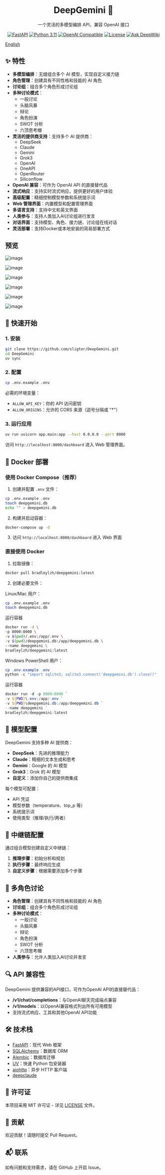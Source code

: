  <div align="center">
<h1>DeepGemini 🌟</h1>
<p>一个灵活的多模型编排 API，兼容 OpenAI 接口</p>

[![FastAPI](https://img.shields.io/badge/FastAPI-005571?style=flat-square&logo=fastapi)](https://fastapi.tiangolo.com)
[![Python 3.11](https://img.shields.io/badge/Python-3.11-blue?style=flat-square&logo=python)](https://www.python.org)
[![OpenAI Compatible](https://img.shields.io/badge/OpenAI-Compatible-412991?style=flat-square&logo=openai)](https://platform.openai.com)
[![License](https://img.shields.io/badge/License-MIT-green.svg?style=flat-square)](LICENSE)
[![Ask DeepWiki](https://deepwiki.com/badge.svg)](https://deepwiki.com/sligter/DeepGemini)
</div>

[English](README.md)

## ✨ 特性

- **多模型编排**：无缝组合多个 AI 模型，实现自定义接力链
- **角色管理**：创建具有不同性格和技能的 AI 角色
- **讨论组**：组合多个角色形成讨论组
- **多种讨论模式**：
  - 一般讨论
  - 头脑风暴
  - 辩论
  - 角色扮演
  - SWOT 分析
  - 六顶思考帽  
- **灵活的提供商支持**：支持多个 AI 提供商：
  - DeepSeek
  - Claude
  - Gemini
  - Grok3
  - OpenAI
  - OneAPI
  - OpenRouter
  - Siliconflow
- **OpenAI 兼容**：可作为 OpenAI API 的直接替代品
- **流式响应**：支持实时流式响应，提供更好的用户体验
- **高级配置**：精细控制模型参数和系统提示词
- **Web 管理界面**：内置模型和配置管理界面
- **多语言支持**：支持中文和英文界面
- **人类参与**：支持人类加入AI讨论组进行发言
- **对话界面**：支持模型、角色、接力链、讨论组在线对话
- **灵活部署**：支持Docker或本地安装的简易部署方式

## 预览

![image](https://img.pub/p/02f96adb71b92d9e8009.png)

![image](https://img.pub/p/1ffdc3728b7944caf807.png)

![image](https://img.pub/p/9051bfc02883dbceaf90.png)

![image](https://img.pub/p/058205dff608609b7d58.png)

![image](https://img.pub/p/d4f09719c2a5a2315fc5.png)

![image](https://img.pub/p/439520386b4927c91688.png)

## 🚀 快速开始

### 1. 安装

```bash
git clone https://github.com/sligter/DeepGemini.git
cd DeepGemini
uv sync
```

### 2. 配置

```bash
cp .env.example .env
```

必需的环境变量：
- `ALLOW_API_KEY`：你的 API 访问密钥
- `ALLOW_ORIGINS`：允许的 CORS 来源（逗号分隔或 "*"）

### 3. 运行应用

```bash
uv run uvicorn app.main:app --host 0.0.0.0 --port 8000
```

访问 `http://localhost:8000/dashboard` 进入 Web 管理界面。

## 🐳 Docker 部署

### 使用 Docker Compose（推荐）

1. 创建并配置 `.env` 文件：

```bash
cp .env.example .env
touch deepgemini.db
echo "" > deepgemini.db
```

2. 构建并启动容器：

```bash
docker-compose up -d
```

3. 访问 `http://localhost:8000/dashboard` 进入 Web 界面

### 直接使用 Docker

1. 拉取镜像：
```bash
docker pull bradleylzh/deepgemini:latest
```

2. 创建必要文件：

Linux/Mac 用户：
```bash
cp .env.example .env
touch deepgemini.db
```

运行容器
```bash
docker run -d \
-p 8000:8000 \
-v $(pwd)/.env:/app/.env \
-v $(pwd)/deepgemini.db:/app/deepgemini.db \
--name deepgemini \
bradleylzh/deepgemini:latest
```

Windows PowerShell 用户：

```powershell
cp .env.example .env
python -c "import sqlite3; sqlite3.connect('deepgemini.db').close()"
```

运行容器
```powershell
docker run -d -p 8000:8000 `
-v ${PWD}\.env:/app/.env `
-v ${PWD}\deepgemini.db:/app/deepgemini.db `
--name deepgemini `
bradleylzh/deepgemini:latest
```

## 🔧 模型配置

DeepGemini 支持多种 AI 提供商：

- **DeepSeek**：先进的推理能力
- **Claude**：精细的文本生成和思考
- **Gemini**：Google 的 AI 模型
- **Grok3**：Grok 的 AI 模型
- **自定义**：添加你自己的提供商集成

每个模型可配置：
- API 凭证
- 模型参数（temperature、top_p 等）
- 系统提示词
- 使用类型（推理/执行/两者）

## 🔄 中继链配置

通过组合模型创建自定义中继链：

1. **推理步骤**：初始分析和规划
2. **执行步骤**：最终响应生成
3. **自定义步骤**：根据需要添加多个步骤

## 👥 多角色讨论
- **角色管理**：创建具有不同性格和技能的 AI 角色
- **讨论组**：组合多个角色形成讨论组
- **多种讨论模式**：
  - 一般讨论
  - 头脑风暴
  - 辩论
  - 角色扮演
  - SWOT 分析
  - 六顶思考帽
- **人类参与**：允许人类加入AI讨论并发言

## 🔍 API 兼容性
DeepGemini 提供兼容的API接口，可作为OpenAI API的直接替代品：

- **/v1/chat/completions**：与OpenAI聊天完成端点兼容
- **/v1/models**：以OpenAI兼容格式列出所有可用模型
- 支持流式响应、工具和其他OpenAI API功能

## 🛠 技术栈

- [FastAPI](https://fastapi.tiangolo.com/)：现代 Web 框架
- [SQLAlchemy](https://www.sqlalchemy.org/)：数据库 ORM
- [Alembic](https://alembic.sqlalchemy.org/)：数据库迁移
- [UV](https://github.com/astral-sh/uv)：快速 Python 包安装器
- [aiohttp](https://docs.aiohttp.org/)：异步 HTTP 客户端
- [deepclaude](https://github.com/getasterisk/deepclaude)

## 📝 许可证

本项目采用 MIT 许可证 - 详见 [LICENSE](LICENSE) 文件。

## 🤝 贡献

欢迎贡献！请随时提交 Pull Request。

## 📬 联系

如有问题和支持需求，请在 GitHub 上开启 Issue。